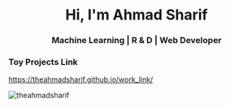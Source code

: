 <h1 align="center">Hi, I'm Ahmad Sharif</h1>
<h3 align="center">Machine Learning | R & D | Web Developer </h3>


<h3 align="left"> Toy Projects Link </h3>

<p> <a href="https://theahmadsharif.github.io/work_link/" target="_blank" rel="noreferrer"> https://theahmadsharif.github.io/work_link/ </a> </p>



<p><img align="center" src="https://github-readme-stats.vercel.app/api/top-langs?username=theahmadsharif&show_icons=true&locale=en&layout=compact" alt="theahmadsharif" /></p>

